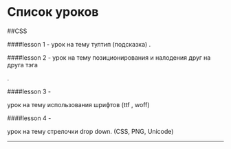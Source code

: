 # Список уроков

##CSS

####lesson 1 - 
 урок на тему тултип (подсказка) .
 
 
####lesson 2 - 
  урок на тему позиционирования и налодения друг на друга  тэга <div>. 
  
 
####lesson 3 -  
 
  урок на тему использования шрифтов (ttf , woff)
  
####lesson 4 - 
  
  урок на тему стрелочки drop down. (CSS, PNG, Unicode)
  
   
   
   
------------------------------------------------------------


   